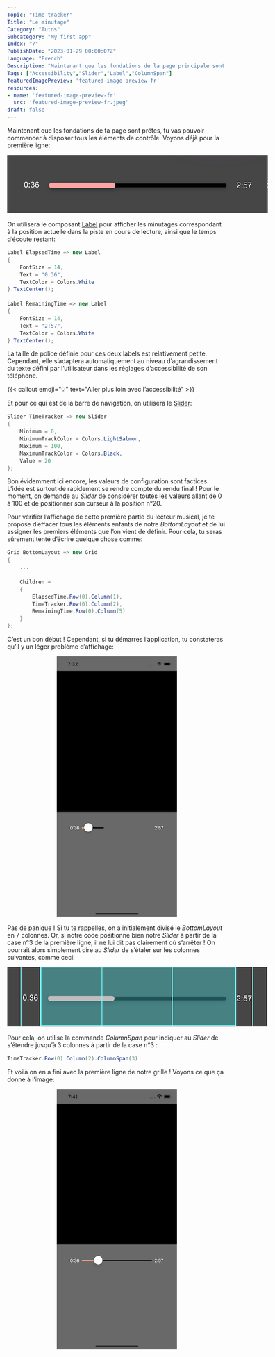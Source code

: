 ```yaml
---
Topic: "Time tracker"
Title: "Le minutage"
Category: "Tutos"
Subcategory: "My first app"
Index: "7"
PublishDate: "2023-01-29 00:00:07Z"
Language: "French"
Description: "Maintenant que les fondations de la page principale sont prêtes, on va pouvoir commencer à disposer tous les éléments de contrôle. Commençons avec le minutage !"
Tags: ["Accessibility","Slider","Label","ColumnSpan"]
featuredImagePreview: 'featured-image-preview-fr'
resources:
- name: 'featured-image-preview-fr'
  src: 'featured-image-preview-fr.jpeg'
draft: false
---
```


<!--more-->

<style>
.img-sizes{min-height:50px;max-height:600px;min-width:50px;max-width:600px;height:auto;width:auto}
</style>
Maintenant que les fondations de ta page sont prêtes, tu vas pouvoir commencer à disposer tous les éléments de contrôle. Voyons déjà pour la première ligne:

<p align="center"><img class="img-sizes" src="./images/FA80B1E1F42328E22E779783E27C557F.png"></p>

On utilisera le composant [Label](https://learn.microsoft.com/en-us/dotnet/maui/user-interface/controls/label) pour afficher les minutages correspondant à la position actuelle dans la piste en cours de lecture, ainsi que le temps d’écoute restant:

```csharp
Label ElapsedTime => new Label
{
    FontSize = 14,
    Text = "0:36",
    TextColor = Colors.White
}.TextCenter();

Label RemainingTime => new Label
{
    FontSize = 14,
    Text = "2:57",
    TextColor = Colors.White
}.TextCenter();
```


La taille de police définie pour ces deux labels est relativement petite. Cependant, elle s’adaptera automatiquement au niveau d’agrandissement du texte défini par l’utilisateur dans les réglages d’accessibilité de son téléphone.


{{< callout emoji="💡" text="Aller plus loin avec l’accessibilité" >}}


Et pour ce qui est de la barre de navigation, on utilisera le [Slider](https://learn.microsoft.com/en-us/dotnet/maui/user-interface/controls/slider):

```csharp
Slider TimeTracker => new Slider
{
    Minimum = 0,
    MinimumTrackColor = Colors.LightSalmon,
    Maximum = 100,
    MaximumTrackColor = Colors.Black,
    Value = 20
};
```


Bon évidemment ici encore, les valeurs de configuration sont factices. L’idée est surtout de rapidement se rendre compte du rendu final ! Pour le moment, on demande au *Slider* de considérer toutes les valeurs allant de 0 à 100 et de positionner son curseur à la position n°20.

Pour vérifier l’affichage de cette première partie du lecteur musical, je te propose d’effacer tous les éléments enfants de notre *BottomLayout* et de lui assigner les premiers éléments que l’on vient de définir. Pour cela, tu seras sûrement tenté d’écrire quelque chose comme:

```csharp
Grid BottomLayout => new Grid
{
    ...

    Children =
    {
        ElapsedTime.Row(0).Column(1),
        TimeTracker.Row(0).Column(2),
        RemainingTime.Row(0).Column(5)
    }
};
```


C’est un bon début ! Cependant, si tu démarres l’application, tu constateras qu’il y un léger problème d’affichage:

<p align="center"><img class="img-sizes" src="./images/6A71FCFF86082A1FEF1D2C5C1840643B.png"></p>

Pas de panique ! Si tu te rappelles, on a initialement divisé le *BottomLayout* en 7 colonnes. Or, si notre code positionne bien notre *Slider* à partir de la case n°3 de la première ligne, il ne lui dit pas clairement où s’arrêter ! On pourrait alors simplement dire au *Slider* de s’étaler sur les colonnes suivantes, comme ceci:

<p align="center"><img class="img-sizes" src="./images/EC9010D37B4268DF0FCDE7480DD1156F.png"></p>

Pour cela, on utilise la commande *ColumnSpan* pour indiquer au *Slider* de s’étendre jusqu’à 3 colonnes à partir de la case n°3 :

```csharp
TimeTracker.Row(0).Column(2).ColumnSpan(3)
```


Et voilà on en a fini avec la première ligne de notre grille ! Voyons ce que ça donne à l’image:

<p align="center"><img class="img-sizes" src="./images/F625F9944D83A64D3BE00195F96757B2.png"></p>



